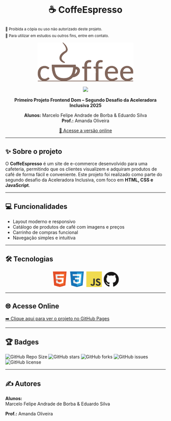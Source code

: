 <h1 align="center">☕ CoffeEspresso</h1>

<sub>🚫 Proibida a cópia ou uso não autorizado deste projeto.  
📩 Para utilizar em estudos ou outros fins, entre em contato.</sub>

<p align="center">
  <img src="image/logo.svg" alt="Café" width="300"/>
</p>

<p align="center">
  <img src="https://media1.giphy.com/media/v1.Y2lkPTZjMDliOTUybHhvZTgxbjZiMTZycWFvNHFlNTZ4Y2trZGN6dGNnOG9yMDltdWNjOSZlcD12MV9pbnRlcm5hbF9naWZfYnlfaWQmY3Q9cw/5ANApPcJ2erBwlXBSZ/giphy.gif"150"/>
</p>

<p align="center">
  <strong>Primeiro Projeto Frontend Dom – Segundo Desafio da Aceleradora Inclusiva 2025</strong>
</p>
<p align="center">
  <strong>Alunos:</strong> Marcelo Felipe Andrade de Borba & Eduardo Silva<br>
  <strong>Prof.:</strong> Amanda Oliveira
</p>

<p align="center">
  <a href="https://marcellofellippe.github.io/Projeto2/">
    🔗 Acesse a versão online
  </a>
</p>

---

## ✨ Sobre o projeto

O **CoffeEspresso** é um site de e-commerce desenvolvido para uma cafeteria, permitindo que os clientes visualizem e adquiram produtos de café de forma fácil e conveniente. Este projeto foi realizado como parte do segundo desafio da Aceleradora Inclusiva, com foco em **HTML, CSS e JavaScript**.

---

## 💻 Funcionalidades

- Layout moderno e responsivo  
- Catálogo de produtos de café com imagens e preços  
- Carrinho de compras funcional  
- Navegação simples e intuitiva  

---

## 🛠 Tecnologias

<p align="center">
  <img src="https://raw.githubusercontent.com/devicons/devicon/master/icons/html5/html5-original.svg" alt="HTML5" width="50" height="50"/>
  <img src="https://raw.githubusercontent.com/devicons/devicon/master/icons/css3/css3-original.svg" alt="CSS3" width="50" height="50"/>
  <img src="https://raw.githubusercontent.com/devicons/devicon/master/icons/javascript/javascript-original.svg" alt="JavaScript" width="50" height="50"/>
  <img src="https://raw.githubusercontent.com/devicons/devicon/master/icons/github/github-original.svg" alt="GitHub" width="50" height="50"/>
</p>

---

## 🌐 Acesse Online

[➡️ Clique aqui para ver o projeto no GitHub Pages](https://marcellofellippe.github.io/Projeto2/)

---

## 🏆 Badges

![GitHub Repo Size](https://img.shields.io/github/repo-size/marcellofellippe/Projeto2)
![GitHub stars](https://img.shields.io/github/stars/marcellofellippe/Projeto2?style=social)
![GitHub forks](https://img.shields.io/github/forks/marcellofellippe/Projeto2?style=social)
![GitHub issues](https://img.shields.io/github/issues/marcellofellippe/Projeto2)
![GitHub license](https://img.shields.io/github/license/marcellofellippe/Projeto2)

---

## ✍️ Autores

**Alunos:**  
Marcelo Felipe Andrade de Borba & Eduardo Silva  

**Prof.:** Amanda Oliveira
